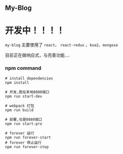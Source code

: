 ## My-Blog

# 开发中！！！！

`my-blog` 主要使用了 `react`、 `react-redux` 、`koa2`、`mongose` 

 目前正在做响应式，与完善功能....

### npm command

```
# install dependencies
npm install

# 开发,跑在本地8080端口
npm run start-dev

# webpack 打包
npm run build

# 部署,也是8080端口
npm run start-pro

# forever 运行
npm run forever-start
# forever 停止运行
npm run forever-stop

```
